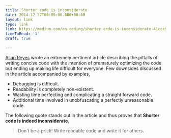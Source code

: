 ```yaml
---
title: Shorter code is inconsiderate
date: 2014-12-27T00:00:00.000+00:00
layout: link
type: link
link: https://medium.com/on-coding/shorter-code-is-inconsiderate-41cce917b51b
timeToRead: '1'
draft: true

---
```

[Allan Reyes](https://twitter.com/allanbreyes) wrote an extremely pertinent article describing the pitfalls of writing 
concise code with the intention of prematurely optimizing the code but ending up making life difficult for everyone. 
Few downsides discussed in the article accompanied by examples,

- Debugging is difficult.
- Readability is completely non-existent.
- Wasting time perfecting and complicating a straight forward code.
- Additional time involved in unobfuscating a perfectly unreasonable code.

The following quote stands out in the article and thus proves that **Shorter code is indeed inconsiderate**,

> Don't be a prick! Write readable code and write it for others.